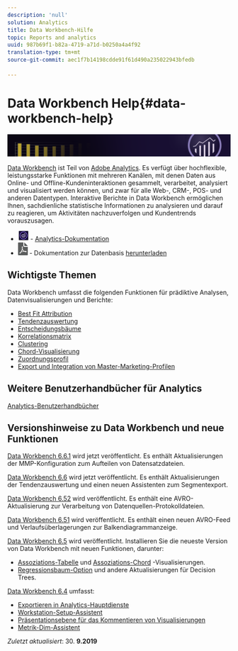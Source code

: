 ```yaml
---
description: 'null'
solution: Analytics
title: Data Workbench-Hilfe
topic: Reports and analytics
uuid: 987b69f1-b82a-4719-a71d-b0250a4a4f92
translation-type: tm+mt
source-git-commit: aec1f7b14198cdde91f61d490a235022943bfedb

---
```



# Data Workbench Help{#data-workbench-help}

![Banner](/help/home/assets/doc_banner_workbench.png)

[Data Workbench](http://www.adobe.com/solutions/digital-analytics/data-workbench.html) ist Teil von [Adobe Analytics](http://www.adobe.com/solutions/digital-analytics.html). Es verfügt über hochflexible, leistungsstarke Funktionen mit mehreren Kanälen, mit denen Daten aus Online- und Offline-Kundeninteraktionen gesammelt, verarbeitet, analysiert und visualisiert werden können, und zwar für alle Web-, CRM-, POS- und anderen Datentypen. Interaktive Berichte in Data Workbench ermöglichen Ihnen, sachdienliche statistische Informationen zu analysieren und darauf zu reagieren, um Aktivitäten nachzuverfolgen und Kundentrends vorauszusagen.

* ![Analytics-Symbol](assets/analytics-icon-24.png) - [Analytics-Dokumentation](https://docs.adobe.com/content/help/en/analytics/landing/home.html)
* ![PDF-Symbol](assets/pdf_icon.png) - Dokumentation zur Datenbasis [herunterladen](/help/home/assets/data-workbench.pdf)

## Wichtigste Themen

Data Workbench umfasst die folgenden Funktionen für prädiktive Analysen, Datenvisualisierungen und Berichte:

* [Best Fit Attribution](/help/home/c-get-started/c-attribution-profiles/c-attrib-algorithmic/c-attrib-algorithmic.md)
* [Tendenzauswertung](/help/home/c-get-started/c-analysis-vis/c-visitor-propensity/c-visitor-propensity.md)
* [Entscheidungsbäume](/help/home/c-get-started/c-analysis-vis/c-decision-trees/c-decision-trees.md)
* [Korrelationsmatrix](/help/home/c-get-started/c-analysis-vis/c-correlation-analysis/c-correlation-analysis.md)
* [Clustering](/help/home/c-get-started/c-analysis-vis/c-visitor-cluster/c-visitor-cluster.md)
* [Chord-Visualisierung](/help/home/c-get-started/c-analysis-vis/c-chord-visualization.md)
* [Zuordnungsprofil](/help/home/c-get-started/c-attribution-profiles/c-rules-attrib/c-rules-attrib.md)
* [Export und Integration von Master-Marketing-Profilen](/help/home/c-get-started/c-exp-data-seg-exp/c-mmp-integration.md)

## Weitere Benutzerhandbücher für Analytics

[Analytics-Benutzerhandbücher](https://docs.adobe.com/content/help/en/analytics/landing/home.html)

## Versionshinweise zu Data Workbench und neue Funktionen

[Data Workbench 6.6.1](/help/home/c-release-notes-insight/c-6-6-1.md) wird jetzt veröffentlicht. Es enthält Aktualisierungen der MMP-Konfiguration zum Aufteilen von Datensatzdateien.

[Data Workbench 6.6](/help/home/c-release-notes-insight/c-6-6.md) wird jetzt veröffentlicht. Es enthält Aktualisierungen der Tendenzauswertung und einen neuen Assistenten zum Segmentexport.

[Data Workbench 6.52](/help/home/c-release-notes-insight/c-6-52.md) wird veröffentlicht. Es enthält eine AVRO-Aktualisierung zur Verarbeitung von Datenquellen-Protokolldateien.

[Data Workbench 6.51](/help/home/c-release-notes-insight/c-6-51.md) wird veröffentlicht. Es enthält einen neuen AVRO-Feed und Verlaufsüberlagerungen zur Balkendiagrammanzeige.

[Data Workbench 6.5](/help/home/c-release-notes-insight/c-6-5.md) wird veröffentlicht. Installieren Sie die neueste Version von Data Workbench mit neuen Funktionen, darunter:

* [Assoziations-Tabelle](/help/home/c-get-started/c-analysis-vis/associations-visualization.md) und [Assoziations-Chord](/help/home/c-get-started/c-analysis-vis/associations-chord.md) -Visualisierungen.
* [Regressionsbaum-Option](/help/home/c-get-started/c-analysis-vis/c-decision-trees/c-decision-trees-regression.md) und andere Aktualisierungen für Decision Trees.

[Data Workbench 6.4](/help/home/c-release-notes-insight/c-6-4/c-6-4.md) umfasst:

* [Exportieren in Analytics-Hauptdienste](/help/home/c-release-notes-insight/c-6-4/dwb-crs-integration.md)
* [Workstation-Setup-Assistent](/help/home/c-install-insight/install-setup/dwb-client-installer.md)
* [Präsentationsebene für das Kommentieren von Visualisierungen](/help/home/c-get-started/c-vis/c-present-layer.md)
* [Metrik-Dim-Assistent](/help/home/c-get-started/c-vis/dwb-create-metricdim/dwb-create-metricdim.md)

*Zuletzt aktualisiert*: 30. **9.2019**
